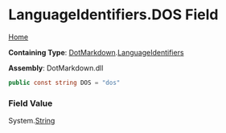# LanguageIdentifiers\.DOS Field

[Home](../../../README.md)

**Containing Type**: [DotMarkdown](../../README.md)\.[LanguageIdentifiers](../README.md)

**Assembly**: DotMarkdown\.dll

```csharp
public const string DOS = "dos"
```

### Field Value

System\.[String](https://docs.microsoft.com/en-us/dotnet/api/system.string)